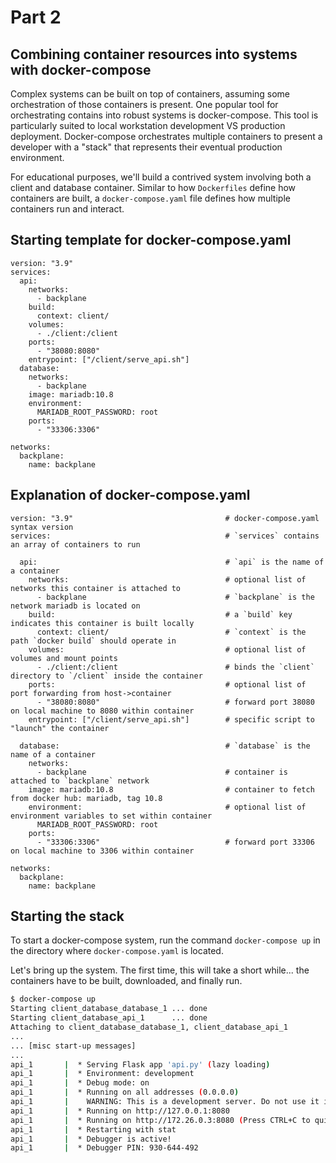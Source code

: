 # Part 2
## Combining container resources into systems with docker-compose

Complex systems can be built on top of containers, assuming some orchestration of those containers is present. One popular tool for orchestrating contains into robust systems is docker-compose. This tool is particularly suited to local workstation development VS production deployment.  Docker-compose orchestrates multiple containers to present a developer with a "stack" that represents their eventual production environment.

For educational purposes, we'll build a contrived system involving both a client and database container. Similar to how `Dockerfiles` define how containers are built, a `docker-compose.yaml` file defines how multiple containers run and interact.

## Starting template for docker-compose.yaml

```
version: "3.9"
services:
  api:
    networks:
      - backplane
    build:
      context: client/
    volumes:
      - ./client:/client
    ports:
      - "38080:8080"
    entrypoint: ["/client/serve_api.sh"]
  database:
    networks:
      - backplane
    image: mariadb:10.8
    environment:
      MARIADB_ROOT_PASSWORD: root
    ports:
      - "33306:3306"

networks:
  backplane:
    name: backplane
```

## Explanation of docker-compose.yaml

```
version: "3.9"                                  # docker-compose.yaml syntax version
services:                                       # `services` contains an array of containers to run 

  api:                                          # `api` is the name of a container
    networks:                                   # optional list of networks this container is attached to
      - backplane                               # `backplane` is the network mariadb is located on
    build:                                      # a `build` key indicates this container is built locally
      context: client/                          # `context` is the path `docker build` should operate in
    volumes:                                    # optional list of volumes and mount points
      - ./client:/client                        # binds the `client` directory to `/client` inside the container
    ports:                                      # optional list of port forwarding from host->container
      - "38080:8080"                            # forward port 38080 on local machine to 8080 within container
    entrypoint: ["/client/serve_api.sh"]        # specific script to "launch" the container

  database:                                     # `database` is the name of a container
    networks:
      - backplane                               # container is attached to `backplane` network
    image: mariadb:10.8                         # container to fetch from docker hub: mariadb, tag 10.8
    environment:                                # optional list of environment variables to set within container
      MARIADB_ROOT_PASSWORD: root
    ports:
      - "33306:3306"                            # forward port 33306 on local machine to 3306 within container

networks:
  backplane:
    name: backplane
```

## Starting the stack

To start a docker-compose system, run the command `docker-compose up` in the directory where `docker-compose.yaml` is located.

Let's bring up the system. The first time, this will take a short while... the containers have to be built, downloaded, and finally run.

```bash
$ docker-compose up
Starting client_database_database_1 ... done
Starting client_database_api_1      ... done
Attaching to client_database_database_1, client_database_api_1
...
... [misc start-up messages]
...
api_1       |  * Serving Flask app 'api.py' (lazy loading)
api_1       |  * Environment: development
api_1       |  * Debug mode: on
api_1       |  * Running on all addresses (0.0.0.0)
api_1       |    WARNING: This is a development server. Do not use it in a production deployment.
api_1       |  * Running on http://127.0.0.1:8080
api_1       |  * Running on http://172.26.0.3:8080 (Press CTRL+C to quit)
api_1       |  * Restarting with stat
api_1       |  * Debugger is active!
api_1       |  * Debugger PIN: 930-644-492
```
